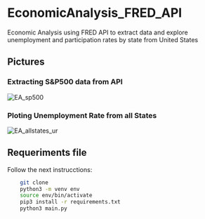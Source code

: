 # EconomicAnalysis_FRED_API
Economic Analysis using FRED API to extract data and explore unemployment and participation rates by state from United States

## Pictures

### Extracting S&P500 data from API
![EA_sp500](https://github.com/Rdz10/EconomicAnalysis_FRED_API/assets/34318667/2b6487cd-7470-40d2-9db1-2f6ece63a087)

### Ploting Unemployment Rate from all States
![EA_allstates_ur](https://github.com/Rdz10/EconomicAnalysis_FRED_API/assets/34318667/afbfe86a-305f-4d81-ac37-00312b7698a6)


## Requeriments file
Follow the next instrucctions:

``` sh
    git clone
    python3 -m venv env
    source env/bin/activate
    pip3 install -r requirements.txt
    python3 main.py
```
